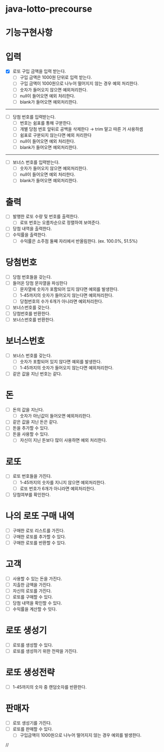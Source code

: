 # java-lotto-precourse

# 기능구현사항

# 입력

- [x]  로또 구입 금액을 입력 받는다.
    - [ ]  구입 금액은 1000원 단위로 입력 받는다.
    - [ ]  구입 금액이 1000원으로 나누어 떨어지지 않는 경우 예외 처리한다.
    - [ ]  숫자가 들어오지 않으면 예외처리한다.
    - [ ]  null이 들어오면 예외 처리한다.
    - [ ]  blank가 들어오면 예외처리한다.

---

- [ ]  당첨 번호를 입력받는다.
    - [ ]  번호는 쉼표를 통해 구분한다.
    - [ ]  개별 당첨 번호 앞뒤로 공백을 삭제한다 → trim 말고 따른 거 사용하셈
    - [ ]  쉼표로 구분되지 않는다면 예외 처리한다
    - [ ]  null이 들어오면 예외 처리한다.
    - [ ]  blank가 들어오면 예외처리한다.

---

- [ ]  보너스 번호를 입력받는다.
    - [ ]  숫자가 들어오지 않으면 예외처리한다.
    - [ ]  null이 들어오면 예외 처리한다.
    - [ ]  blank가 들어오면 예외처리한다.

# 출력

- [ ]  발행한 로또 수량 및 번호를 출력한다.
    - [ ]  로또 번호는 오름차순으로 정렬하여 보여준다.
- [ ]  당첨 내역을 출력한다.
- [ ]  수익률을 출력한다.
    - [ ]  수익률은 소주점 둘째 자리에서 반올림한다. (ex. 100.0%, 51.5%)

# 당첨번호

- [ ]  당첨 번호들을 갖는다.
- [ ]  들어온 당첨 문자열을 파싱한다
    - [ ]  문자열에 숫자가 포함되어 있지 않다면 예외를 발생한다.
    - [ ]  1-45까지의 숫자가 들어오지 않는다면 예외처리한다.
    - [ ]  당첨번호의 수가 6개가 아니라면 예외처리한다.
- [ ]  보너스번호를 갖는다.
- [ ]  당첨번호를 반환한다.
- [ ]  보너스번호를 반환한다.

# 보너스번호

- [ ]  보너스 번호를 갖는다.
    - [ ]  숫자가 포함되어 있지 않다면 예외를 발생한다.
    - [ ]  1-45까지의 숫자가 들어오지 않는다면 예외처리한다.
- [ ]  같은 값을 지닌 번호는 같다.

# 돈

- [ ]  돈의 값을 지닌다.
    - [ ]  숫자가 아닌값이 들어오면 예외처리한다.
- [ ]  같은 값을 지닌 돈은 같다.
- [ ]  돈을 추가할 수 있다.
- [ ]  돈을 사용할 수 있다.
    - [ ]  자신이 지닌 돈보다 많이 사용하면 예외 처리한다.

# 로또

- [ ]  로또 번호들을 가진다.
    - [ ]  1-45까지의 숫자를 지니지 않으면 예외처리한다.
    - [ ]  로또 번호가 6개가 아니라면 예외처리한다.
- [ ]  당첨여부를 확인한다.

# 나의 로또 구매 내역

- [ ]  구매한 로또 리스트를 가진다.
- [ ]  구매한 로또를 추가할 수 있다.
- [ ]  구매한 로또를 반환할 수 있다.

# 고객

- [ ]  사용할 수 있는 돈을 가진다.
- [ ]  지출한 금액을 가진다.
- [ ]  자신의 로또를 가진다.
- [ ]  로또를 구매할 수 있다.
- [ ]  당첨 내역을 확인할 수 있다.
- [ ]  수익률을 계산할 수 잇다.

# 로또 생성기

- [ ]  로또를 생성할 수 있다.
- [ ]  로또를 생성하기 위한 전략을 가진다.

# 로또 생성전략

- [ ]  1-45까지의 숫자 중 랜덤숫자를 반환한다.

# 판매자

- [ ]  로또 생성기를 가진다.
- [ ]  로또를 판매할 수 있다.
    - [ ]  구입금액이 1000원으로 나누어 떨어지지 않는 경우 예외를 발생한다.

//